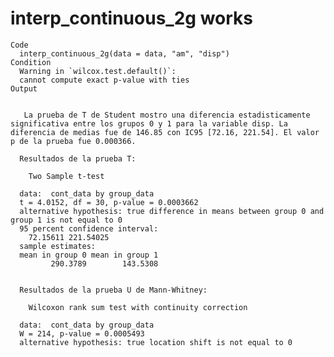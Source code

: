 # interp_continuous_2g works

    Code
      interp_continuous_2g(data = data, "am", "disp")
    Condition
      Warning in `wilcox.test.default()`:
      cannot compute exact p-value with ties
    Output
      
      
       La prueba de T de Student mostro una diferencia estadisticamente significativa entre los grupos 0 y 1 para la variable disp. La diferencia de medias fue de 146.85 con IC95 [72.16, 221.54]. El valor p de la prueba fue 0.000366. 
      
      Resultados de la prueba T:
      
      	Two Sample t-test
      
      data:  cont_data by group_data
      t = 4.0152, df = 30, p-value = 0.0003662
      alternative hypothesis: true difference in means between group 0 and group 1 is not equal to 0
      95 percent confidence interval:
        72.15611 221.54025
      sample estimates:
      mean in group 0 mean in group 1 
             290.3789        143.5308 
      
      
      Resultados de la prueba U de Mann-Whitney:
      
      	Wilcoxon rank sum test with continuity correction
      
      data:  cont_data by group_data
      W = 214, p-value = 0.0005493
      alternative hypothesis: true location shift is not equal to 0
      

